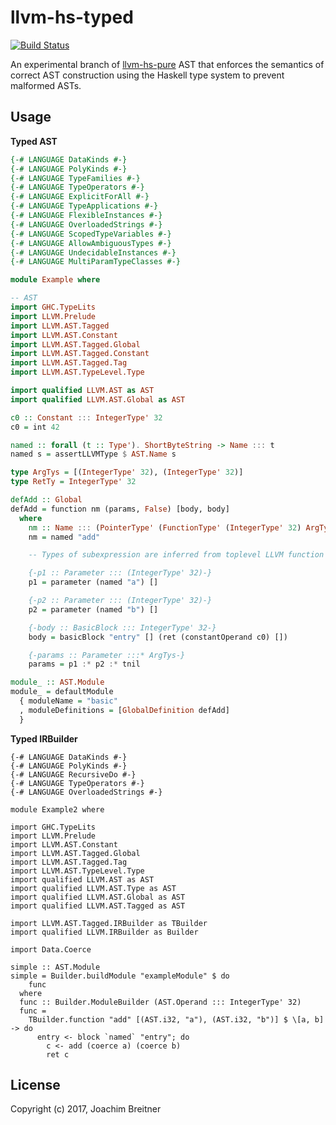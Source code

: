 llvm-hs-typed
=============

[![Build Status](https://travis-ci.org/llvm-hs/llvm-hs-typed.svg?branch=master)](https://travis-ci.org/llvm-hs/llvm-hs-typed)

An experimental branch of
[llvm-hs-pure](https://hackage.haskell.org/package/llvm-hs-pure) AST that
enforces the semantics of correct AST construction using the Haskell type system
to prevent malformed ASTs.

Usage
-----

**Typed AST**

```haskell
{-# LANGUAGE DataKinds #-}
{-# LANGUAGE PolyKinds #-}
{-# LANGUAGE TypeFamilies #-}
{-# LANGUAGE TypeOperators #-}
{-# LANGUAGE ExplicitForAll #-}
{-# LANGUAGE TypeApplications #-}
{-# LANGUAGE FlexibleInstances #-}
{-# LANGUAGE OverloadedStrings #-}
{-# LANGUAGE ScopedTypeVariables #-}
{-# LANGUAGE AllowAmbiguousTypes #-}
{-# LANGUAGE UndecidableInstances #-}
{-# LANGUAGE MultiParamTypeClasses #-}

module Example where

-- AST
import GHC.TypeLits
import LLVM.Prelude
import LLVM.AST.Tagged
import LLVM.AST.Constant
import LLVM.AST.Tagged.Global
import LLVM.AST.Tagged.Constant
import LLVM.AST.Tagged.Tag
import LLVM.AST.TypeLevel.Type

import qualified LLVM.AST as AST
import qualified LLVM.AST.Global as AST

c0 :: Constant ::: IntegerType' 32
c0 = int 42

named :: forall (t :: Type'). ShortByteString -> Name ::: t
named s = assertLLVMType $ AST.Name s

type ArgTys = [(IntegerType' 32), (IntegerType' 32)]
type RetTy = IntegerType' 32

defAdd :: Global
defAdd = function nm (params, False) [body, body]
  where
    nm :: Name ::: (PointerType' (FunctionType' (IntegerType' 32) ArgTys) ('AddrSpace' 0))
    nm = named "add"

    -- Types of subexpression are inferred from toplevel LLVM function signature

    {-p1 :: Parameter ::: (IntegerType' 32)-}
    p1 = parameter (named "a") []

    {-p2 :: Parameter ::: (IntegerType' 32)-}
    p2 = parameter (named "b") []

    {-body :: BasicBlock ::: IntegerType' 32-}
    body = basicBlock "entry" [] (ret (constantOperand c0) [])

    {-params :: Parameter :::* ArgTys-}
    params = p1 :* p2 :* tnil

module_ :: AST.Module
module_ = defaultModule
  { moduleName = "basic"
  , moduleDefinitions = [GlobalDefinition defAdd]
  }
```

**Typed IRBuilder**

```
{-# LANGUAGE DataKinds #-}
{-# LANGUAGE PolyKinds #-}
{-# LANGUAGE RecursiveDo #-}
{-# LANGUAGE TypeOperators #-}
{-# LANGUAGE OverloadedStrings #-}

module Example2 where

import GHC.TypeLits
import LLVM.Prelude
import LLVM.AST.Constant
import LLVM.AST.Tagged.Global
import LLVM.AST.Tagged.Tag
import LLVM.AST.TypeLevel.Type
import qualified LLVM.AST as AST
import qualified LLVM.AST.Type as AST
import qualified LLVM.AST.Global as AST
import qualified LLVM.AST.Tagged as AST

import LLVM.AST.Tagged.IRBuilder as TBuilder
import qualified LLVM.IRBuilder as Builder

import Data.Coerce

simple :: AST.Module
simple = Builder.buildModule "exampleModule" $ do
    func
  where
  func :: Builder.ModuleBuilder (AST.Operand ::: IntegerType' 32)
  func =
    TBuilder.function "add" [(AST.i32, "a"), (AST.i32, "b")] $ \[a, b] -> do
      entry <- block `named` "entry"; do
        c <- add (coerce a) (coerce b)
        ret c
```

License
-------

Copyright (c) 2017, Joachim Breitner
